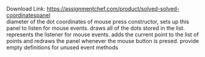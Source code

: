 Download Link: https://assignmentchef.com/product/solved-solved-coordinatespanel
<br>
diameter of the dot coordinates of mouse press constructor, sets up this panel to listen for mouse events. draws all of the dots stored in the list. represents the listener for mouse events. adds the current point to the list of points and redraws the panel whenever the mouse button is presed. provide empty definitions for unused event methods